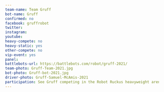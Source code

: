 ```yaml
---
team-name: Team Gruff
bot-name: Gruff
confirmed: no
facebook: gruffrobot
twitter:
instagram:
youtube:
heavy-compete: no
heavy-static: yes
other-compete: no
vip-event: yes
panel:
battlebots-url: https://battlebots.com/robot/gruff-2021/
team-photo: Gruff-Team-2021.jpg
bot-photo: Gruff-bot-2021.jpg
driver-photo: Gruff-Samuel-McAmis-2021
participation: See Gruff competing in the Robot Ruckus heavyweight arena. Gruff will be on display and the team will be available for meet and greet at the Ruckus VIP Fundraiser!
---
```

